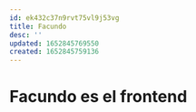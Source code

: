 ```yaml
---
id: ek432c37n9rvt75vl9j53vg
title: Facundo
desc: ''
updated: 1652845769550
created: 1652845759136
---
```


# Facundo es el frontend
